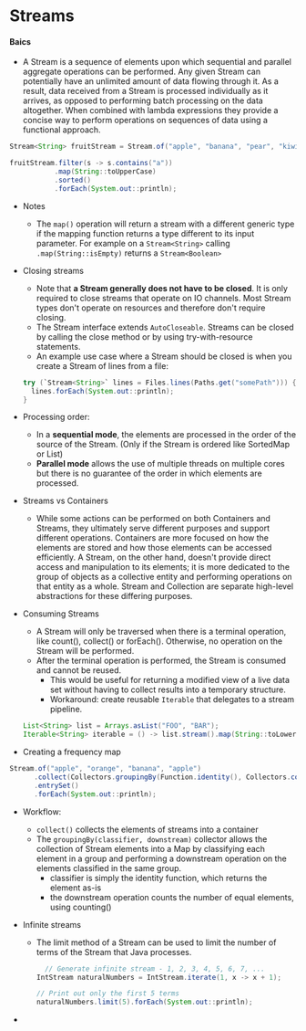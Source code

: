 # Streams

#### Baics
- A Stream is a sequence of elements upon which sequential and parallel aggregate operations can be performed. Any given Stream can potentially have an unlimited amount of data flowing through it. As a result, data received from a Stream is processed individually as it arrives, as opposed to performing batch processing on the data altogether. When combined with lambda expressions they provide a concise way to perform operations on sequences of data using a functional approach.

```java
Stream<String> fruitStream = Stream.of("apple", "banana", "pear", "kiwi", "orange");

fruitStream.filter(s -> s.contains("a"))
           .map(String::toUpperCase)
           .sorted()
           .forEach(System.out::println);
```
- Notes
     - The `map()` operation will return a stream with a different generic type if the mapping function returns a type different to its input parameter. For example on a `Stream<String>` calling `.map(String::isEmpty)` returns a `Stream<Boolean>`

- Closing streams
  - Note that **a Stream generally does not have to be closed**. It is only required to close streams that operate on IO channels. Most Stream types don't operate on resources and therefore don't require closing.
  - The Stream interface extends `AutoCloseable`. Streams can be closed by calling the close method or by using try-with-resource statements.
  - An example use case where a Stream should be closed is when you create a Stream of lines from a file:

  ```java
  try (`Stream<String>` lines = Files.lines(Paths.get("somePath"))) {
    lines.forEach(System.out::println);
  }
  ```

- Processing order:
  - In a **sequential mode**, the elements are processed in the order of the source of the Stream. (Only if the Stream is ordered like SortedMap or List)
  - **Parallel mode** allows the use of multiple threads on multiple cores but there is no guarantee of the order in which elements are processed.

- Streams vs Containers
  - While some actions can be performed on both Containers and Streams, they ultimately serve different purposes and support different operations. Containers are more focused on how the elements are stored and how those elements can be accessed efficiently. A Stream, on the other hand, doesn't provide direct access and manipulation to its elements; it is more dedicated to the group of objects as a collective entity and performing operations on that entity as a whole. Stream and Collection are separate high-level abstractions for these differing purposes.

- Consuming Streams
  - A Stream will only be traversed when there is a terminal operation, like count(), collect() or forEach(). Otherwise, no operation on the Stream will be performed.
  - After the terminal operation is performed, the Stream is consumed and cannot be reused.
    - This would be useful for returning a modified view of a live data set without having to collect results into a temporary structure.
    - Workaround: create reusable `Iterable` that delegates to a stream pipeline.

  ```java
  List<String> list = Arrays.asList("FOO", "BAR");
  Iterable<String> iterable = () -> list.stream().map(String::toLowerCase).iterator();
  ```

- Creating a frequency map
```java
Stream.of("apple", "orange", "banana", "apple")
      .collect(Collectors.groupingBy(Function.identity(), Collectors.counting()))
      .entrySet()
      .forEach(System.out::println);
```
  - Workflow:
    - `collect()` collects the elements of streams into a container
    - The `groupingBy(classifier, downstream)` collector allows the collection of Stream elements into a Map by classifying each element in a group and performing a downstream operation on the elements classified in the same group.
      - classifier is simply the identity function, which returns the element as-is
      - the downstream operation counts the number of equal elements, using counting()

- Infinite streams
  - The limit method of a Stream can be used to limit the number of terms of the Stream that Java processes.

    ```java
      // Generate infinite stream - 1, 2, 3, 4, 5, 6, 7, ...
    IntStream naturalNumbers = IntStream.iterate(1, x -> x + 1);

    // Print out only the first 5 terms
    naturalNumbers.limit(5).forEach(System.out::println);
    ```

-
